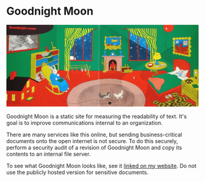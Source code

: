# Goodnight Moon
![image](goodnight_moon.jpg?raw=true)

Goodnight Moon is a static site for measuring the readability of text. It's goal is to improve communications internal to an organization.

There are many services like this online, but sending business-critical documents onto the open internet is not secure. To do this securely, perform a security audit of a revision of Goodnight Moon and copy its contents to an internal file server.

To see what Goodnight Moon looks like, see it [linked on my website](https://mweiden.github.io/goodnight-moon/). Do not use the publicly hosted version for sensitive documents.
